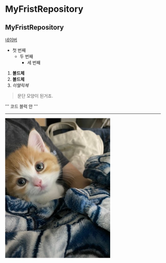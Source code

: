 # MyFristRepository
## MyFristRepository

[네이버](https://naver.com)

   - 첫 번째
     - 두 번째
       - 세 번째
    
1. **볼드체**
2. __볼드체__
3. *이탤릭체*

>문단 모양이 된거죠.
>
   
'''
코드 블럭 안
'''
* * *
<img width="" height="" src="./jpg/고양이.jpg"></img>




